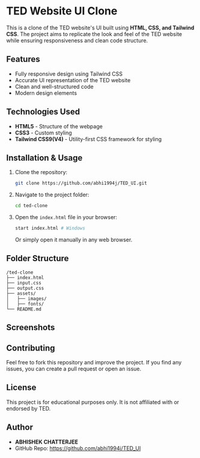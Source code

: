 # TED Website UI Clone

This is a clone of the TED website's UI built using **HTML, CSS, and Tailwind CSS**. The project aims to replicate the look and feel of the TED website while ensuring responsiveness and clean code structure.

## Features
- Fully responsive design using Tailwind CSS
- Accurate UI representation of the TED website
- Clean and well-structured code
- Modern design elements

## Technologies Used
- **HTML5** - Structure of the webpage
- **CSS3** - Custom styling
- **Tailwind CSS9(V4)** - Utility-first CSS framework for styling

## Installation & Usage

1. Clone the repository:
   ```sh
   git clone https://github.com/abhi1994j/TED_UI.git
   ```
2. Navigate to the project folder:
   ```sh
   cd ted-clone
   ```
3. Open the `index.html` file in your browser:
   ```sh
   start index.html # Windows
   ```
   Or simply open it manually in any web browser.

## Folder Structure
```
/ted-clone
├── index.html
├── input.css
├── output.css
├── assets/
│   ├── images/
│   ├── fonts/
└── README.md
```

## Screenshots

## Contributing
Feel free to fork this repository and improve the project. If you find any issues, you can create a pull request or open an issue.

## License
This project is for educational purposes only. It is not affiliated with or endorsed by TED.

## Author
- **ABHISHEK CHATTERJEE** 
- GitHub Repo: https://github.com/abhi1994j/TED_UI

